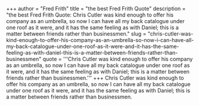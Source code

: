 +++
author = "Fred Frith"
title = "the best Fred Frith Quote"
description = "the best Fred Frith Quote: Chris Cutler was kind enough to offer his company as an umbrella, so now I can have all my back catalogue under one roof as it were, and it has the same feeling as with Daniel; this is a matter between friends rather than businessmen."
slug = "chris-cutler-was-kind-enough-to-offer-his-company-as-an-umbrella-so-now-i-can-have-all-my-back-catalogue-under-one-roof-as-it-were-and-it-has-the-same-feeling-as-with-daniel-this-is-a-matter-between-friends-rather-than-businessmen"
quote = '''Chris Cutler was kind enough to offer his company as an umbrella, so now I can have all my back catalogue under one roof as it were, and it has the same feeling as with Daniel; this is a matter between friends rather than businessmen.'''
+++
Chris Cutler was kind enough to offer his company as an umbrella, so now I can have all my back catalogue under one roof as it were, and it has the same feeling as with Daniel; this is a matter between friends rather than businessmen.
